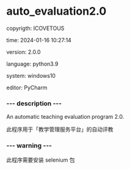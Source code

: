 # auto_evaluation2.0

 copyrigth: ICOVETOUS
 
 time: 2024-01-16 10:27:14
 
 version: 2.0.0
 
 language: python3.9
 
 system: windows10
 
 editor: PyCharm
 
 ### --- description ---
 
 An automatic teaching evaluation program 2.0.

 此程序用于「教学管理服务平台」的自动评教
 
 ### --- warning ---
 
 此程序需要安装 selenium 包
